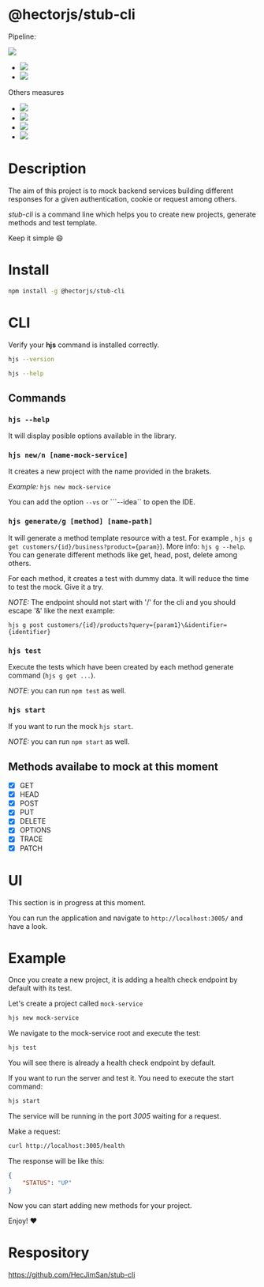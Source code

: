 # @hectorjs/stub-cli

Pipeline:

![](https://github.com/HecJimSan/stub-cli/workflows/%40hectorjs%2Fstub%2Dcli/badge.svg)
 - ![](https://github.com/HecJimSan/stub-backend/workflows/Unit%20tests/badge.svg)
 - ![](https://github.com/HecJimSan/stub-backend/workflows/Coverage/badge.svg)


 Others measures

 - ![](https://img.shields.io/npm/v/@hectorjs/stub-cli?label=version&logo=npm)
 - ![](https://img.shields.io/npm/dt/@hectorjs/stub-cli?logo=npm&logoColor=blue)
 - ![](https://img.shields.io/snyk/vulnerabilities/npm/@hectorjs/stub-cli?logo=snyk)
 - ![](https://img.shields.io/github/last-commit/HecJimSan/stub-cli?logo=github)


# Description

The aim of this project is to mock backend services building different responses for a given authentication, cookie or request among others.

_stub-cli_ is a command line which helps you to create new projects, generate methods and test template.

Keep it simple :smile:

# Install

```sh
npm install -g @hectorjs/stub-cli
```

# CLI

Verify your **hjs** command is installed correctly.

```sh
hjs --version
```

```sh
hjs --help
```

## Commands

### ```hjs --help```
 It will display posible options available in the library.

### ```hjs new/n [name-mock-service]```  
It creates a new project with the name provided in the brakets.

_Example:_ ```hjs new mock-service```

You can add the option ```--vs``` or ```--idea`` to open the IDE.

### ```hjs generate/g [method] [name-path]```  
It will generate a method template resource with a test. For example , ```hjs g get customers/{id}/business?product={param}```). More info: ```hjs g --help```.
You can generate different methods like get, head, post, delete among others.

For each method, it creates a test with dummy data. It will reduce the time to test the mock. Give it a try. 

_NOTE:_ The endpoint should not start with '/' for the cli and you should escape '&' like the next example:

```hjs g post customers/{id}/products?query={param1}\&identifier={identifier}```

### ```hjs test```
Execute the tests which have been created by each method generate command (```hjs g get ...```).

_NOTE_: you can run ```npm test``` as well.

### ```hjs start```
If you want to run the mock ```hjs start```.

_NOTE:_ you can run ```npm start``` as well.

## Methods availabe to mock at this moment

- [x] GET
- [x] HEAD
- [x] POST
- [x] PUT
- [x] DELETE
- [x] OPTIONS
- [x] TRACE
- [x] PATCH

# UI

This section is in progress at this moment.

You can run the application and navigate to ```http://localhost:3005/``` and have a look.

# Example

Once you create a new project, it is adding a health check endpoint by default with its test.

Let's create a project called ```mock-service```

```sh
hjs new mock-service
```

We navigate to the mock-service root and execute the test:

```sh
hjs test
```
You will see there is already a health check endpoint by default.

If you want to run the server and test it. You need to execute the start command:

```sh
hjs start
```

The service will be running in the port *3005* waiting for a request.

Make a request:

```sh
curl http://localhost:3005/health
```

The response will be like this:

```json
{
    "STATUS": "UP"
}
```

Now you can start adding new methods for your project.

Enjoy!
:heart:

# Respository

https://github.com/HecJimSan/stub-cli
